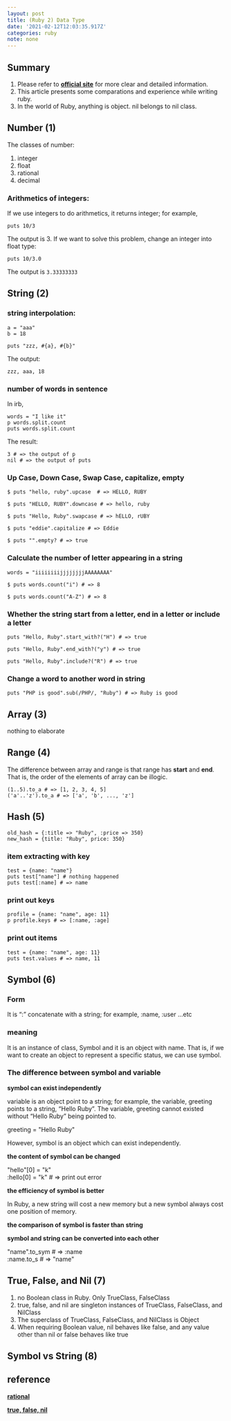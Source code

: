 ```yaml
---
layout: post
title: (Ruby 2) Data Type
date: '2021-02-12T12:03:35.917Z'
categories: ruby
note: none
---
```


## Summary
1. Please refer to [**official site**](https://docs.ruby-lang.org/en/3.0.0) for more clear and detailed information.
2. This article presents some comparations and experience while writing ruby.
3. In the world of Ruby, anything is object. nil belongs to nil class.

## Number (1)
The classes of number:
1. integer
2. float
3. rational
4. decimal

### Arithmetics of integers:

If we use integers to do arithmetics, it returns integer; for example,

```
puts 10/3
```

The output is 3. If we want to solve this problem, change an integer into float type:
```
puts 10/3.0
```

The output is `3.33333333`

## String (2)

### string interpolation:
```
a = "aaa"
b = 18

puts "zzz, #{a}, #{b}"
```

The output:
```
zzz, aaa, 18
```

### number of words in sentence
In irb,
```
words = "I like it"
p words.split.count
puts words.split.count
```
The result:
```
3 # => the output of p
nil # => the output of puts
```

### Up Case, Down Case, Swap Case, capitalize, empty
```
$ puts "hello, ruby".upcase  # => HELLO, RUBY

$ puts "HELLO, RUBY".downcase # => hello, ruby

$ puts "Hello, Ruby".swapcase # => hELLO, rUBY

$ puts "eddie".capitalize # => Eddie

$ puts "".empty? # => true
```
### Calculate the number of letter appearing in a string
```
words = "iiiiiiiijjjjjjjjAAAAAAAA"

$ puts words.count("i") # => 8

$ puts words.count("A-Z") # => 8
```
### Whether the string start from a letter, end in a letter or include a letter
```
puts "Hello, Ruby".start_with?("H") # => true

puts "Hello, Ruby".end_with?("y") # => true

puts "Hello, Ruby".include?("R") # => true
```
### Change a word to another word in string
```
puts "PHP is good".sub(/PHP/, "Ruby") # => Ruby is good
```
## Array (3)
nothing to elaborate

## Range (4)
The difference between array and range is that range has **start** and **end**. That is, the order of the elements of array can be illogic.

```
(1..5).to_a # => [1, 2, 3, 4, 5]  
('a'..'z').to_a # => ['a', 'b', ..., 'z']  
```

## Hash (5)
```
old_hash = {:title => "Ruby", :price => 350}
new_hash = {title: "Ruby", price: 350}
```

### item extracting with key
```
test = {name: "name"}  
puts test["name"] # nothing happened  
puts test[:name] # => name
```
### print out keys
```
profile = {name: "name", age: 11}  
p profile.keys # => [:name, :age]
```
### print out items
```
test = {name: "name", age: 11}  
puts test.values # => name, 11
```
## Symbol (6)

### Form

It is “:” concatenate with a string; for example, :name, :user …etc

### meaning

It is an instance of class, Symbol and it is an object with name. That is, if we want to create an object to represent a specific status, we can use symbol.

### The difference between symbol and variable

**symbol can exist independently**

variable is an object point to a string; for example, the variable, greeting points to a string, “Hello Ruby”. The variable, greeting cannot existed without “Hello Ruby” being pointed to.

greeting = "Hello Ruby"

However, symbol is an object which can exist independently.

**the content of symbol can be changed**

"hello"[0] = "k"  
:hello[0] = "k" # => print out error

**the efficiency of symbol is better**

In Ruby, a new string will cost a new memory but a new symbol always cost one position of memory.

**the comparison of symbol is faster than string**

**symbol and string can be converted into each other**

"name".to_sym # => :name  
:name.to_s # => "name"

## True, False, and Nil (7)
1. no Boolean class in Ruby. Only TrueClass, FalseClass
2. true, false, and nil are singleton instances of TrueClass, FalseClass, and NilClass
3. The superclass of TrueClass, FalseClass, and NilClass is Object
4. When requiring Boolean value, nil behaves like false, and any value other than nil or false behaves like true

## Symbol vs String (8)


## reference
[**rational**](https://ruby-doc.org/core-2.5.0/Rational.html)

[**true, false, nil**](https://www.oreilly.com/library/view/the-ruby-programming/9780596516178/ch03s07.html#:~:text=true%20and%20false%20are%20the,a%20singleton%20instance%20of%20TrueClass%20.)
